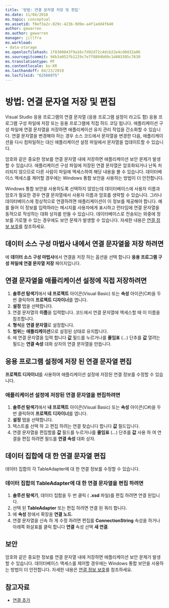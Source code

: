 ```yaml
---
title: '방법: 연결 문자열 저장 및 편집'
ms.date: 11/04/2016
ms.topic: conceptual
ms.assetid: f8ef3a2c-029c-423b-9d9e-a4f1add4f640
author: gewarren
ms.author: gewarren
manager: jillfra
ms.workload:
- data-storage
ms.openlocfilehash: 1f8300043f9a16c7d92d72c4dcb22e4cd0432a06
ms.sourcegitcommit: 94b3a052fb1229c7e7f8804b09c1d403385c7630
ms.translationtype: MT
ms.contentlocale: ko-KR
ms.lasthandoff: 04/23/2019
ms.locfileid: "62566975"
---
```

# <a name="how-to-save-and-edit-connection-strings"></a>방법: 연결 문자열 저장 및 편집
Visual Studio 응용 프로그램의 연결 문자열 (응용 프로그램 설정이 라고도 함) 응용 프로그램 구성 파일에 저장 또는 응용 프로그램에 직접 하드 코딩 됩니다. 애플리케이션 구성 파일에 연결 문자열을 저장하면 애플리케이션 유지 관리 작업을 간소화할 수 있습니다. 연결 문자열을 변경해야 하는 경우 소스 코드에서 문자열을 변경한 다음, 애플리케이션을 다시 컴파일하는 대신 애플리케이션 설정 파일에서 문자열을 업데이트할 수 있습니다.

암호와 같은 중요한 정보를 연결 문자열 내에 저장하면 애플리케이션 보안 문제가 발생할 수 있습니다. 애플리케이션 구성 파일에 저장된 연결 문자열은 암호화되거나 난독 처리되지 않으므로 다른 사람이 파일에 액세스하여 해당 내용을 볼 수 있습니다. 데이터베이스 액세스를 제어할 경우에는 Windows 통합 보안을 사용하는 방법이 더 안전합니다.

Windows 통합 보안을 사용하도록 선택하지 않았는데 데이터베이스에 사용자 이름과 암호가 필요한 경우 연결 문자열에서 사용자 이름과 암호를 생략할 수 있습니다. 그러나 데이터베이스에 정상적으로 연결하려면 애플리케이션이 이 정보를 제공해야 합니다. 예를 들어 이 정보를 입력하라는 메시지를 사용자에게 표시하고 런타임에 연결 문자열을 동적으로 작성하는 대화 상자를 만들 수 있습니다. 데이터베이스로 전송되는 와중에 정보를 가로챌 수 있는 경우에도 보안 문제가 발생할 수 있습니다.
자세한 내용은 [연결 정보 보호](/dotnet/framework/data/adonet/protecting-connection-information)를 참조하세요.

## <a name="to-save-a-connection-string-from-within-the-data-source-configuration-wizard"></a>데이터 소스 구성 마법사 내에서 연결 문자열을 저장 하려면
에 **데이터 소스 구성 마법사**에서 연결을 저장 하는 옵션을 선택 합니다 **응용 프로그램 구성 파일에 연결 문자열 저장** 페이지입니다.

## <a name="to-save-a-connection-string-directly-into-application-settings"></a>연결 문자열을 애플리케이션 설정에 직접 저장하려면
1. **솔루션 탐색기**에서 **내 프로젝트** 아이콘(Visual Basic) 또는 **속성** 아이콘(C#)을 두 번 클릭하여 **프로젝트 디자이너**를 엽니다.
1. **설정** 탭을 선택합니다.
1. 연결 문자열의 **이름**을 입력합니다. 코드에서 연결 문자열에 액세스할 때 이 이름을 참조합니다.
1. **형식**을 **연결 문자열**로 설정합니다.
1. **범위**는 **애플리케이션**으로 설정된 상태로 유지합니다.
1. 에 연결 문자열을 입력 합니다 **값** 필드를 누르거나를 **줄임표** (...) 단추를 **값** 열려는 필드는 **연결 속성** 대화 상자의 연결 문자열을 만듭니다.

## <a name="edit-connection-strings-stored-in-application-settings"></a>응용 프로그램 설정에 저장 된 연결 문자열 편집
**프로젝트 디자이너**를 사용하여 애플리케이션 설정에 저장된 연결 정보를 수정할 수 있습니다.

### <a name="to-edit-a-connection-string-stored-in-application-settings"></a>애플리케이션 설정에 저장된 연결 문자열을 편집하려면
1. **솔루션 탐색기**에서 **내 프로젝트** 아이콘(Visual Basic) 또는 **속성** 아이콘(C#)을 두 번 클릭하여 **프로젝트 디자이너**를 엽니다.
1. **설정** 탭을 선택합니다.
1. 텍스트를 선택 하 고 편집 하려는 연결 찾습니다 합니다 **값** 필드입니다.
1. 연결 문자열을 편집할를 **값** 필드를 누르거나를 **줄임표** (...) 단추를 **값** 사용 하 여 연결을 편집 하려면 필드를 **연결 속성** 대화 상자.

## <a name="edit-connection-strings-for-datasets"></a>데이터 집합에 대 한 연결 문자열 편집
데이터 집합의 각 TableAdapter에 대 한 연결 정보를 수정할 수 있습니다.

### <a name="to-edit-a-connection-string-for-a-tableadapter-in-a-dataset"></a>데이터 집합의 TableAdapter에 대 한 연결 문자열을 편집 하려면
1. **솔루션 탐색기**, 데이터 집합을 두 번 클릭 ( **.xsd** 파일)를 편집 하려면 연결 된입니다.
1. 선택 된 **TableAdapter** 또는 편집 하려면 연결 된 쿼리 합니다.
1. 에 **속성** 창에서 확장을 **연결 노드**.
1. 연결 문자열을 신속 하 게 수정 하려면 편집를 **ConnectionString** 속성을 하거나 아래쪽 화살표를 클릭 합니다 **연결** 속성 선택 **새 연결**.

## <a name="security"></a>보안
암호와 같은 중요한 정보를 연결 문자열 내에 저장하면 애플리케이션 보안 문제가 발생할 수 있습니다. 데이터베이스 액세스를 제어할 경우에는 Windows 통합 보안을 사용하는 방법이 더 안전합니다.
자세한 내용은 [연결 정보 보호](/dotnet/framework/data/adonet/protecting-connection-information)를 참조하세요.

## <a name="see-also"></a>참고자료

- [연결 추가](../data-tools/add-new-connections.md)